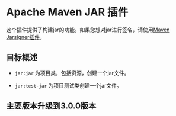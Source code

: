 # Apache Maven JAR 插件

这个插件提供了构建jar的功能。如果您想对jar进行签名，请使用[Maven Jarsigner插件](https://maven.apache.org/plugins/maven-jarsigner-plugin/)。

## 目标概述

* `jar:jar` 为项目类，包括资源，创建一个jar文件。

* `jar:test-jar` 为项目测试类创建一个jar文件。

## 主要版本升级到3.0.0版本

